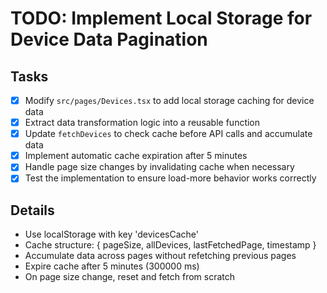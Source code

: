 # TODO: Implement Local Storage for Device Data Pagination

## Tasks

- [x] Modify `src/pages/Devices.tsx` to add local storage caching for device data
- [x] Extract data transformation logic into a reusable function
- [x] Update `fetchDevices` to check cache before API calls and accumulate data
- [x] Implement automatic cache expiration after 5 minutes
- [x] Handle page size changes by invalidating cache when necessary
- [x] Test the implementation to ensure load-more behavior works correctly

## Details

- Use localStorage with key 'devicesCache'
- Cache structure: { pageSize, allDevices, lastFetchedPage, timestamp }
- Accumulate data across pages without refetching previous pages
- Expire cache after 5 minutes (300000 ms)
- On page size change, reset and fetch from scratch
